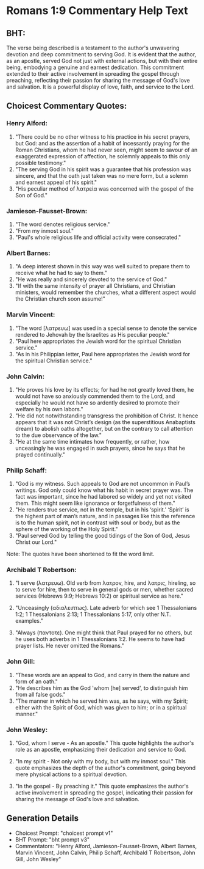 # Romans 1:9 Commentary Help Text

## BHT:
The verse being described is a testament to the author's unwavering devotion and deep commitment to serving God. It is evident that the author, as an apostle, served God not just with external actions, but with their entire being, embodying a genuine and earnest dedication. This commitment extended to their active involvement in spreading the gospel through preaching, reflecting their passion for sharing the message of God's love and salvation. It is a powerful display of love, faith, and service to the Lord.

## Choicest Commentary Quotes:
### Henry Alford:
1. "There could be no other witness to his practice in his secret prayers, but God: and as the assertion of a habit of incessantly praying for the Roman Christians, whom he had never seen, might seem to savour of an exaggerated expression of affection, he solemnly appeals to this only possible testimony."
2. "The serving God in his spirit was a guarantee that his profession was sincere, and that the oath just taken was no mere form, but a solemn and earnest appeal of his spirit."
3. "His peculiar method of λατρεία was concerned with the gospel of the Son of God."

### Jamieson-Fausset-Brown:
1. "The word denotes religious service."
2. "From my inmost soul."
3. "Paul's whole religious life and official activity were consecrated."

### Albert Barnes:
1. "A deep interest shown in this way was well suited to prepare them to receive what he had to say to them."
2. "He was really and sincerely devoted to the service of God."
3. "If with the same intensity of prayer all Christians, and Christian ministers, would remember the churches, what a different aspect would the Christian church soon assume!"

### Marvin Vincent:
1. "The word [λατρευω] was used in a special sense to denote the service rendered to Jehovah by the Israelites as His peculiar people."
2. "Paul here appropriates the Jewish word for the spiritual Christian service."
3. "As in his Philippian letter, Paul here appropriates the Jewish word for the spiritual Christian service."

### John Calvin:
1. "He proves his love by its effects; for had he not greatly loved them, he would not have so anxiously commended them to the Lord, and especially he would not have so ardently desired to promote their welfare by his own labors."
2. "He did not notwithstanding transgress the prohibition of Christ. It hence appears that it was not Christ’s design (as the superstitious Anabaptists dream) to abolish oaths altogether, but on the contrary to call attention to the due observance of the law."
3. "He at the same time intimates how frequently, or rather, how unceasingly he was engaged in such prayers, since he says that he prayed continually."

### Philip Schaff:
1. "God is my witness. Such appeals to God are not uncommon in Paul’s writings. God only could know what his habit in secret prayer was. The fact was important, since he had labored so widely and yet not visited them. This might seem like ignorance or forgetfulness of them."
2. "He renders true service, not in the temple, but in his ‘spirit.’ ‘Spirit’ is the highest part of man’s nature, and in passages like this the reference is to the human spirit, not in contrast with soul or body, but as the sphere of the working of the Holy Spirit."
3. "Paul served God by telling the good tidings of the Son of God, Jesus Christ our Lord."

Note: The quotes have been shortened to fit the word limit.

### Archibald T Robertson:
1. "I serve (λατρευω). Old verb from λατρον, hire, and λατρις, hireling, so to serve for hire, then to serve in general gods or men, whether sacred services (Hebrews 9:9; Hebrews 10:2) or spiritual service as here." 

2. "Unceasingly (αδιαλειπτως). Late adverb for which see 1 Thessalonians 1:2; 1 Thessalonians 2:13; 1 Thessalonians 5:17, only other N.T. examples."

3. "Always (παντοτε). One might think that Paul prayed for no others, but he uses both adverbs in 1 Thessalonians 1:2. He seems to have had prayer lists. He never omitted the Romans."

### John Gill:
1. "These words are an appeal to God, and carry in them the nature and form of an oath."
2. "He describes him as the God 'whom [he] served', to distinguish him from all false gods."
3. "The manner in which he served him was, as he says, with my Spirit; either with the Spirit of God, which was given to him; or in a spiritual manner."

### John Wesley:
1. "God, whom I serve - As an apostle." This quote highlights the author's role as an apostle, emphasizing their dedication and service to God.

2. "In my spirit - Not only with my body, but with my inmost soul." This quote emphasizes the depth of the author's commitment, going beyond mere physical actions to a spiritual devotion.

3. "In the gospel - By preaching it." This quote emphasizes the author's active involvement in spreading the gospel, indicating their passion for sharing the message of God's love and salvation.


## Generation Details
- Choicest Prompt: "choicest prompt v1"
- BHT Prompt: "bht prompt v3"
- Commentators: "Henry Alford, Jamieson-Fausset-Brown, Albert Barnes, Marvin Vincent, John Calvin, Philip Schaff, Archibald T Robertson, John Gill, John Wesley"
